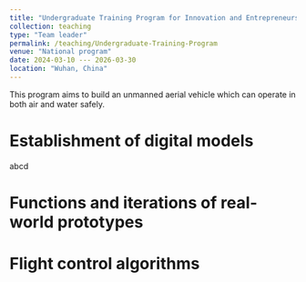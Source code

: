 ```yaml
---
title: "Undergraduate Training Program for Innovation and Entrepreneurship"
collection: teaching
type: "Team leader"
permalink: /teaching/Undergraduate-Training-Program
venue: "National program"
date: 2024-03-10 --- 2026-03-30
location: "Wuhan, China"
---
```


This program aims to build an unmanned aerial vehicle which can operate in both air and water safely.

Establishment of digital models
======
abcd

Functions and iterations of real-world prototypes
======

Flight control algorithms
======
